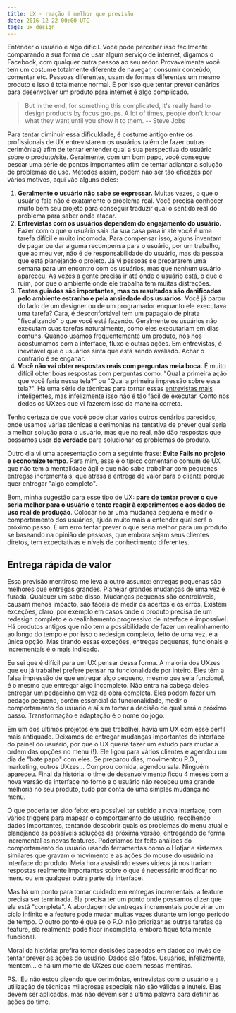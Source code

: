 ```yaml
---
title: UX - reação é melhor que previsão
date: 2016-12-22 00:00 UTC
tags: ux design
---
```


Entender o usuário é algo difícil. Você pode perceber isso facilmente comparando a sua forma de usar algum serviço de internet, digamos o Facebook, com qualquer outra pessoa ao seu redor. Provavelmente você tem um costume totalmente diferente de navegar, consumir conteúdo, comentar etc. Pessoas diferentes, usam de formas diferentes um mesmo produto e isso é totalmente normal. É por isso que tentar prever cenários para desenvolver um produto para internet é algo complicado.

> But in the end, for something this complicated, it's really hard to design products by focus groups. A lot of times, people don't know what they want until you show it to them. -- Steve Jobs

Para tentar diminuir essa dificuldade, é costume antigo entre os profissionais de UX entrevistarem os usuários (além de fazer outras cerimônias) afim de tentar entender qual a sua perspectiva do usuário sobre o produto/site. Geralmente, com um bom papo, você consegue pescar uma série de pontos importantes afim de tentar adiantar a solução de problemas de uso. Métodos assim, podem não ser tão eficazes por vários motivos, aqui vão alguns deles:

1. **Geralmente o usuário não sabe se expressar.** Muitas vezes, o que o usuário fala não é exatamente o problema real. Você precisa conhecer muito bem seu projeto para conseguir traduzir qual o sentido real do problema para saber onde atacar.
2. **Entrevistas com os usuários dependem do engajamento do usuário.** Fazer com o que o usuário saia da sua casa para ir até você é uma tarefa difícil e muito incomoda. Para compensar isso, alguns inventam de pagar ou dar alguma recompensa para o usuário, por um trabalho, que ao meu ver, não é de responsabilidade do usuário, mas da pessoa que está planejando o projeto. Já vi pessoas se prepararem uma semana para um encontro com os usuários, mas que nenhum usuário apareceu. As vezes a gente precisa ir até onde o usuário está, o que é ruim, por que o ambiente onde ele trabalha tem muitas distrações.
3. **Testes guiados são importantes, mas os resultados são danificados pelo ambiente estranho e pela ansiedade dos usuários.** Você já parou do lado de um designer ou de um programador enquanto ele executava uma tarefa? Cara, é desconfortável tem um papagaio de pirata "fiscalizando" o que você está fazendo. Geralmente os usuários não executam suas tarefas naturalmente, como eles executariam em dias comuns. Quando usamos frequentemente um produto, nós nos acostumamos com a interface, fluxo e outras ações. Em entrevistas, é inevitável que o usuários sinta que está sendo avaliado. Achar o contrário é se enganar.
4. **Você não vai obter respostas reais com perguntas meia boca.** É muito difícil obter boas respostas com perguntas como: "Qual a primeira ação que você faria nessa tela?" ou "Qual a primeira impressão sobre essa tela?". Há uma série de técnicas para tornar essas <a href="http://www.uxdesign.blog.br/pesquisa-com-usuarios/perguntas-a-serem-evitadas-em-pesquisa-com-usuarios/">entrevistas mais inteligentes</a>, mas infelizmente isso não é tão fácil de executar. Conto nos dedos os UXzes que vi fazerem isso da maneira correta.

Tenho certeza de que você pode citar vários outros cenários parecidos, onde usamos várias técnicas e cerimonias na tentativa de prever qual seria a melhor solução para o usuário, mas que na real, não dão respostas que possamos usar **de verdade** para solucionar os problemas do produto.

Outro dia vi uma apresentação com a seguinte frase: **Evite Fails no projeto e economize tempo**. Para mim, esse é o típico comentário comum de UX que não tem a mentalidade ágil e que não sabe trabalhar com pequenas entregas incrementais, que atrasa a entrega de valor para o cliente porque quer entregar "algo completo".

Bom, minha sugestão para esse tipo de UX: **pare de tentar prever o que seria melhor para o usuário e tente reagir à experimentos e aos dados de uso real de produção**. Colocar no ar uma mudança pequena e medir o comportamento dos usuários, ajuda muito mais a entender qual será o próximo passo. É um erro tentar prever o que seria melhor para um produto se baseando na opinião de pessoas, que embora sejam seus clientes diretos, tem expectativas e níveis de conhecimento diferentes.

## Entrega rápida de valor
Essa previsão mentirosa me leva a outro assunto: entregas pequenas são melhores que entregas grandes.
Planejar grandes mudanças de uma vez é furada. Qualquer um sabe disso. Mudanças pequenas são controláveis, causam menos impacto, são fáceis de medir os acertos e os erros. Existem exceções, claro, por exemplo em casos onde o produto precisa de um redesign completo e o realinhamento progressivo de interface é impossível. Há produtos antigos que não tem a possibilidade de fazer um realinhamento ao longo do tempo e por isso o redesign completo, feito de uma vez, é a única opção. Mas tirando essas exceções, entregas pequenas, funcionais e incrementais é o mais indicado.

Eu sei que é difícil para um UX pensar dessa forma. A maioria dos UXzes que eu já trabalhei prefere pensar na funcionalidade por inteiro. Eles têm a falsa impressão de que entregar algo pequeno, mesmo que seja funcional, é o mesmo que entregar algo incompleto. Não entra na cabeça deles entregar um pedacinho em vez da obra completa. Eles podem fazer um pedaço pequeno, porém essencial da funcionalidade, medir o comportamento do usuário e aí sim tomar a decisão de qual será o próximo passo. Transformação e adaptação é o nome do jogo.

Em um dos últimos projetos em que trabalhei, havia um UX com esse perfil mais antiquado. Deixamos de entregar mudanças importantes de interface do painel do usuário, por que o UX queria fazer um estudo para mudar a ordem das opções no menu (!). Ele ligou para vários clientes e agendou um dia de "bate papo" com eles. Se preparou dias, movimentou P.O., marketing, outros UXzes... Comprou comida, agendou sala. Ninguém apareceu. Final da história: o time de desenvolvimento ficou 4 meses com a nova versão da interface no forno e o usuário não recebeu uma grande melhoria no seu produto, tudo por conta de uma simples mudança no menu.

O que poderia ter sido feito: era possível ter subido a nova interface, com vários triggers para mapear o comportamento do usuário, recolhendo dados importantes, tentando descobrir quais os problemas do menu atual e planejando as possíveis soluções da próxima versão, entregando de forma incremental as novas features. Poderíamos ter feito análises do comportamento do usuário usando ferramentas como o Hotjar e sistemas similares que gravam o movimento e as ações do mouse do usuário na interface do produto. Meia hora assistindo esses vídeos já nos trariam respostas realmente importantes sobre o que é necessário modificar no menu ou em qualquer outra parte da interface.

Mas há um ponto para tomar cuidado em entregas incrementais: a feature precisa ser terminada. Ela precisa ter um ponto onde possamos dizer que ela está "completa". A abordagem de entregas incrementais pode virar um ciclo infinito e a feature pode mudar muitas vezes durante um longo período de tempo. O outro ponto é que se o P.O. não priorizar as outras tarefas da feature, ela realmente pode ficar incompleta, embora fique totalmente funcional.

Moral da história: prefira tomar decisões baseadas em dados ao invés de tentar prever as ações do usuário. Dados são fatos. Usuários, infelizmente, mentem... e há um monte de UXzes que caem nessas mentiras.

PS.: Eu não estou dizendo que cerimônias, entrevistas com o usuário e a utilização de técnicas milagrosas especiais não são válidas e inúteis. Elas devem ser aplicadas, mas não devem ser a última palavra para definir as ações do time.
